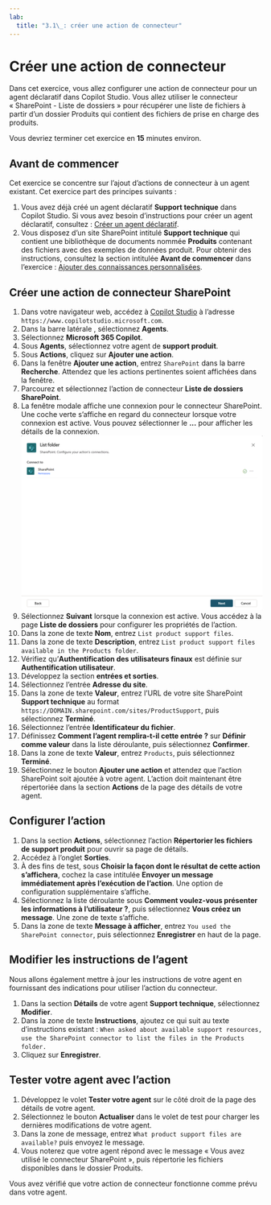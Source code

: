 ```yaml
---
lab:
  title: "3.1\_: créer une action de connecteur"
---
```


# Créer une action de connecteur

Dans cet exercice, vous allez configurer une action de connecteur pour un agent déclaratif dans Copilot Studio. Vous allez utiliser le connecteur « SharePoint - Liste de dossiers » pour récupérer une liste de fichiers à partir d’un dossier Produits qui contient des fichiers de prise en charge des produits.

Vous devriez terminer cet exercice en **15** minutes environ.

## Avant de commencer

Cet exercice se concentre sur l’ajout d’actions de connecteur à un agent existant. Cet exercice part des principes suivants :

1. Vous avez déjà créé un agent déclaratif **Support technique** dans Copilot Studio. Si vous avez besoin d’instructions pour créer un agent déclaratif, consultez : [Créer un agent déclaratif](../01-Build-your-first-declarative-agent/01-create-declarative-agent.md).
1. Vous disposez d’un site SharePoint intitulé **Support technique** qui contient une bibliothèque de documents nommée **Produits** contenant des fichiers avec des exemples de données produit. Pour obtenir des instructions, consultez la section intitulée **Avant de commencer** dans l’exercice : [Ajouter des connaissances personnalisées](../01-Build-your-first-declarative-agent/02-add-custom-knowledge.md).

## Créer une action de connecteur SharePoint

1. Dans votre navigateur web, accédez à [Copilot Studio](https://www.copilotstudio.microsoft.com) à l’adresse `https://www.copilotstudio.microsoft.com`.
1. Dans la barre latérale , sélectionnez **Agents**.
1. Sélectionnez **Microsoft 365 Copilot**.
1. Sous **Agents**, sélectionnez votre agent de **support produit**.
1. Sous **Actions**, cliquez sur **Ajouter une action**.
1. Dans la fenêtre **Ajouter une action**, entrez `SharePoint` dans la barre **Recherche**. Attendez que les actions pertinentes soient affichées dans la fenêtre.
1. Parcourez et sélectionnez l’action de connecteur **Liste de dossiers SharePoint**.
1. La fenêtre modale affiche une connexion pour le connecteur SharePoint. Une coche verte s’affiche en regard du connecteur lorsque votre connexion est active. Vous pouvez sélectionner le **...** pour afficher les détails de la connexion.
    ![Capture d’écran de l’état de la connexion SharePoint](../Media/SharePoint-connection.png)
1. Sélectionnez **Suivant** lorsque la connexion est active. Vous accédez à la page **Liste de dossiers** pour configurer les propriétés de l’action.
1. Dans la zone de texte **Nom**, entrez `List product support files`.
1. Dans la zone de texte **Description**, entrez `List product support files available in the Products folder`.
1. Vérifiez qu’**Authentification des utilisateurs finaux** est définie sur **Authentification utilisateur**.
1. Développez la section **entrées et sorties**.
1. Sélectionnez l’entrée **Adresse du site**.
1. Dans la zone de texte **Valeur**, entrez l’URL de votre site SharePoint **Support technique** au format `https://DOMAIN.sharepoint.com/sites/ProductSupport`, puis sélectionnez **Terminé**.
1. Sélectionnez l’entrée **Identificateur du fichier**.
1. Définissez **Comment l’agent remplira-t-il cette entrée ?** sur **Définir comme valeur** dans la liste déroulante, puis sélectionnez **Confirmer**.
1. Dans la zone de texte **Valeur**, entrez `Products`, puis sélectionnez **Terminé**.
1. Sélectionnez le bouton **Ajouter une action** et attendez que l’action SharePoint soit ajoutée à votre agent. L’action doit maintenant être répertoriée dans la section **Actions** de la page des détails de votre agent.

## Configurer l’action

1. Dans la section **Actions**, sélectionnez l’action **Répertorier les fichiers de support produit** pour ouvrir sa page de détails.
1. Accédez à l’onglet **Sorties**.
1. À des fins de test, sous **Choisir la façon dont le résultat de cette action s’affichera**, cochez la case intitulée **Envoyer un message immédiatement après l’exécution de l’action**. Une option de configuration supplémentaire s’affiche.
1. Sélectionnez la liste déroulante sous **Comment voulez-vous présenter les informations à l’utilisateur ?**, puis sélectionnez **Vous créez un message**. Une zone de texte s’affiche.
1. Dans la zone de texte **Message à afficher**, entrez `You used the SharePoint connector`, puis sélectionnez **Enregistrer** en haut de la page.

## Modifier les instructions de l’agent

Nous allons également mettre à jour les instructions de votre agent en fournissant des indications pour utiliser l’action du connecteur.

1. Dans la section **Détails** de votre agent **Support technique**, sélectionnez **Modifier**.
1. Dans la zone de texte **Instructions**, ajoutez ce qui suit au texte d’instructions existant : `When asked about available support resources, use the SharePoint connector to list the files in the Products folder.`
1. Cliquez sur **Enregistrer**.

## Tester votre agent avec l’action

1. Développez le volet **Tester votre agent** sur le côté droit de la page des détails de votre agent.
1. Sélectionnez le bouton **Actualiser** dans le volet de test pour charger les dernières modifications de votre agent.
1. Dans la zone de message, entrez `What product support files are available?` puis envoyez le message.
1. Vous noterez que votre agent répond avec le message « Vous avez utilisé le connecteur SharePoint », puis répertorie les fichiers disponibles dans le dossier Produits.

Vous avez vérifié que votre action de connecteur fonctionne comme prévu dans votre agent.
